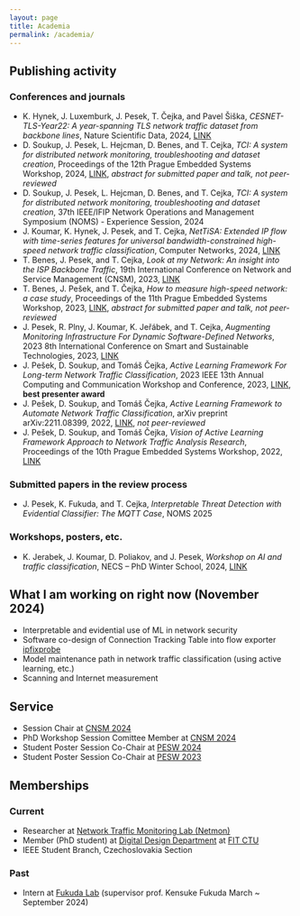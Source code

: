 ```yaml
---
layout: page
title: Academia
permalink: /academia/
---
```


## Publishing activity
### Conferences and journals
 - K. Hynek, J. Luxemburk, J. Pesek, T. Čejka, and Pavel Šiška, *CESNET-TLS-Year22: A year-spanning TLS network traffic dataset from backbone lines*, Nature Scientific Data, 2024, [LINK](https://www.nature.com/articles/s41597-024-03927-4)
 - D. Soukup, J. Pesek, L. Hejcman, D. Benes, and T. Cejka, *TCI: A system for distributed network monitoring, troubleshooting and dataset creation*, Proceedings of the 12th Prague Embedded Systems Workshop, 2024, [LINK](https://pesw.fit.cvut.cz/2024/PESW-2024_Proceedings.pdf), *abstract for submitted paper and talk, not peer-reviewed*
 - D. Soukup, J. Pesek, L. Hejcman, D. Benes, and T. Cejka, *TCI: A system for distributed network monitoring, troubleshooting and dataset creation*, 37th IEEE/IFIP Network Operations and Management Symposium (NOMS) - Experience Session, 2024
 - J. Koumar, K. Hynek, J. Pesek, and T. Cejka, *NetTiSA: Extended IP flow with time-series features for universal bandwidth-constrained high-speed network traffic classification*, Computer Networks, 2024, [LINK](https://doi.org/10.1016/j.comnet.2023.110147)
 - T. Benes, J. Pesek, and T. Cejka, *Look at my Network: An insight into the ISP Backbone Traffic*, 19th International Conference on Network and Service Management (CNSM), 2023, [LINK](https://ieeexplore.ieee.org/document/10327823)
 - T. Benes, J. Pešek, and T. Čejka, *How to measure high-speed network: a case study*, Proceedings of the 11th Prague Embedded Systems Workshop, 2023, [LINK](https://pesw.fit.cvut.cz/2023/PESW_2023.pdf), *abstract for submitted paper and talk, not peer-reviewed*
 - J. Pesek, R. Plny, J. Koumar, K. Jeřábek, and T. Cejka, *Augmenting Monitoring Infrastructure For Dynamic Software-Defined Networks*, 2023 8th International Conference on Smart and Sustainable Technologies, 2023, [LINK](https://ieeexplore.ieee.org/document/10193216)
 - J. Pešek, D. Soukup, and Tomáš Čejka, *Active Learning Framework For Long-term Network Traffic Classification*, 2023 IEEE 13th Annual Computing and Communication Workshop and Conference, 2023, [LINK](https://ieeexplore.ieee.org/abstract/document/10099065/), **best presenter award**
 - J. Pešek, D. Soukup, and Tomáš Čejka, *Active Learning Framework to Automate Network Traffic Classification*, arXiv preprint arXiv:2211.08399, 2022, [LINK](https://arxiv.org/abs/2211.08399), *not peer-reviewed*
 - J. Pešek, D. Soukup, and Tomáš Čejka, *Vision of Active Learning Framework Approach to Network Traffic Analysis Research*, Proceedings of the 10th Prague Embedded Systems Workshop, 2022, [LINK](https://pesw.fit.cvut.cz/2022/PESW_2022.pdf)

### Submitted papers in the review process

 - J. Pesek, K. Fukuda, and T. Cejka, *Interpretable Threat Detection with Evidential Classifier: The MQTT Case*, NOMS 2025

### Workshops, posters, etc.

 - K. Jerabek, J. Koumar, D. Poliakov, and J. Pesek, *Workshop on AI and traffic classification*, NECS – PhD Winter School, 2024, [LINK](https://necs-winterschool.disi.unitn.it/)

## What I am working on right now (November 2024)

 - Interpretable and evidential use of ML in network security
 - Software co-design of Connection Tracking Table into flow exporter [ipfixprobe](https://github.com/CESNET/ipfixprobe)
 - Model maintenance path in network traffic classification (using active learning, etc.)
 - Scanning and Internet measurement


## Service
 - Session Chair at [CNSM 2024](https://cnsm-conf.org/2024/)
 - PhD Workshop Session Comittee Member at [CNSM 2024](https://cnsm-conf.org/2024/cfphd.html)
 - Student Poster Session Co-Chair at [PESW 2024](https://pesw.fit.cvut.cz/2024/index.php?page=Committees)
 - Student Poster Session Co-Chair at [PESW 2023](https://pesw.fit.cvut.cz/2023/index.php?page=Committees)

## Memberships

### Current
 - Researcher at [Network Traffic Monitoring Lab (Netmon)](https://netmon.fit.cvut.cz/en)
 - Member (PhD student) at [Digital Design Department](https://ddd.fit.cvut.cz) at [FIT CTU](https://fit.cvut.cz)
 - IEEE Student Branch, Czechoslovakia Section

 ### Past

 - Intern at [Fukuda Lab](http://www.fukuda-lab.org/en/research.html) (supervisor prof. Kensuke Fukuda March ~ September 2024)
